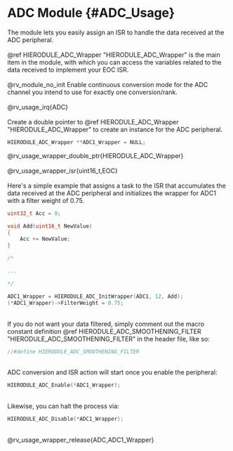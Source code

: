 ADC Module {#ADC_Usage}
=======================
The module lets you easily assign an ISR to handle the data received at the ADC peripheral.
<br><br>
@ref HIERODULE_ADC_Wrapper "HIERODULE_ADC_Wrapper" is the main item in the module, with which you can access the variables related to the data received to implement your EOC ISR.
<br><br>
@rv_module_no_init Enable continuous conversion mode for the ADC channel you intend to use for exactly one conversion/rank.
<br><br>
@rv_usage_irq{ADC}
<br><br>
Create a double pointer to @ref HIERODULE_ADC_Wrapper "HIERODULE_ADC_Wrapper" to create an instance for the ADC peripheral.
```c
HIERODULE_ADC_Wrapper **ADC1_Wrapper = NULL;
```
@rv_usage_wrapper_double_ptr{HIERODULE_ADC_Wrapper}
<br><br>@rv_usage_wrapper_isr{uint16_t,EOC}
<br><br>Here's a simple example that assigns a task to the ISR that accumulates the data received at the ADC peripheral and initializes the wrapper for ADC1 with a filter weight of 0.75.
<br>
```c
uint32_t Acc = 0;

void Add(uint16_t NewValue)
{
    Acc += NewValue;
}

/*

...

*/

ADC1_Wrapper = HIERODULE_ADC_InitWrapper(ADC1, 12, Add);
(*ADC1_Wrapper)->FilterWeight = 0.75;
```
<br>If you do not want your data filtered, simply comment out the macro constant definition
@ref HIERODULE_ADC_SMOOTHENING_FILTER "HIERODULE_ADC_SMOOTHENING_FILTER"
in the header file, like so:
```c
//#define HIERODULE_ADC_SMOOTHENING_FILTER
```
<br>ADC conversion and ISR action will start once you enable the peripheral:
```c
HIERODULE_ADC_Enable(*ADC1_Wrapper);
```
<br>Likewise, you can halt the process via:
```c
HIERODULE_ADC_Disable(*ADC1_Wrapper);
```
<br>@rv_usage_wrapper_release{ADC,ADC1_Wrapper}
